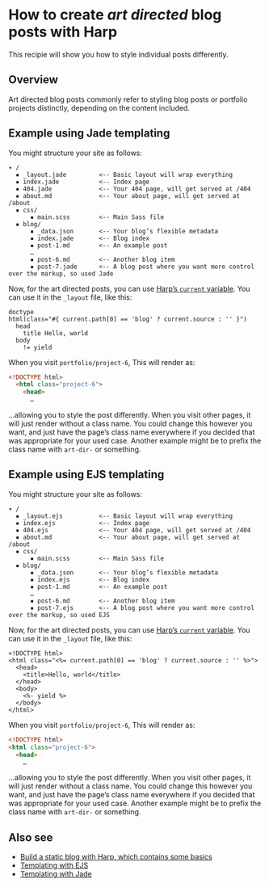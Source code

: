 # How to create _art directed_ blog posts with Harp

This recipie will show you how to style individual posts differently.

## Overview

Art directed blog posts commonly refer to styling blog posts or portfolio projects distinctly, depending on the content included.

## Example using Jade templating

You might structure your site as follows:

```
▾ /
  ▪ _layout.jade         <-- Basic layout will wrap everything
  ▪ index.jade           <-- Index page
  ▪ 404.jade             <-- Your 404 page, will get served at /404
  ▪ about.md             <-- Your about page, will get served at /about
  ▪ css/
      ▪ main.scss        <-- Main Sass file
  ▪ blog/
      ▪ _data.json       <-- Your blog’s flexible metadata
      ▪ index.jade       <-- Blog index
      ▪ post-1.md        <-- An example post
      …
      ▪ post-6.md        <-- Another blog item
      ▪ post-7.jade      <-- A blog post where you want more control over the markup, so used Jade
```

Now, for the art directed posts, you can use [Harp’s `current` variable](http://harp.rip/docs/development/current). You can use it in the `_layout` file, like this:

```jade
doctype
html(class="#{ current.path[0] == 'blog' ? current.source : '' }")
  head
    title Hello, world
  body
    != yield
```

When you visit `portfolio/project-6`, This will render as:

```html
<!DOCTYPE html>
  <html class="project-6">
    <head>
      …
```

…allowing you to style the post differently. When you visit other pages, it will just render without a class name. You could change this however you want, and just have the page’s class name everywhere if you decided that was appropriate for your used case. Another example might be to prefix the class name with `art-dir-` or something.

## Example using EJS templating

You might structure your site as follows:

```
▾ /
  ▪ _layout.ejs          <-- Basic layout will wrap everything
  ▪ index.ejs            <-- Index page
  ▪ 404.ejs              <-- Your 404 page, will get served at /404
  ▪ about.md             <-- Your about page, will get served at /about
  ▪ css/
      ▪ main.scss        <-- Main Sass file
  ▪ blog/
      ▪ _data.json       <-- Your blog’s flexible metadata
      ▪ index.ejs        <-- Blog index
      ▪ post-1.md        <-- An example post
      …
      ▪ post-6.md        <-- Another blog item
      ▪ post-7.ejs       <-- A blog post where you want more control over the markup, so used EJS
```

Now, for the art directed posts, you can use [Harp’s `current` variable](http://harp.rip/docs/development/current). You can use it in the `_layout` file, like this:

```ejs
<!DOCTYPE html>
<html class="<%= current.path[0] == 'blog' ? current.source : '' %>">
  <head>
    <title>Hello, world</title>
  </head>
  <body>
    <%- yield %>
  </body>
</html>
```

When you visit `portfolio/project-6`, This will render as:

```html
<!DOCTYPE html>
<html class="project-6">
  <head>
    …
```

…allowing you to style the post differently. When you visit other pages, it will just render without a class name. You could change this however you want, and just have the page’s class name everywhere if you decided that was appropriate for your used case. Another example might be to prefix the class name with `art-dir-` or something.

## Also see

- [Build a static blog with Harp, which contains some basics](http://kennethormandy.com/journal/start-a-blog-with-harp)
- [Templating with EJS](../docs/development/ejs)
- [Templating with Jade](../docs/development/jade)
